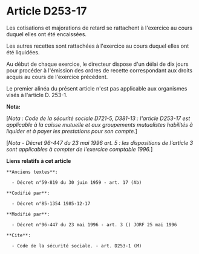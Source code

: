 # Article D253-17

Les cotisations et majorations de retard se rattachent à l'exercice au cours duquel elles ont été encaissées.

Les autres recettes sont rattachées à l'exercice au cours duquel elles ont été liquidées.

Au début de chaque exercice, le directeur dispose d'un délai de dix jours pour procéder à l'émission des ordres de recette
correspondant aux droits acquis au cours de l'exercice précédent.

Le premier alinéa du présent article n'est pas applicable aux organismes visés à l'article D. 253-1.

**Nota:**

[*Nota : Code de la sécurité sociale D721-5, D381-13 : l'article D253-17 est applicable à la caisse mutuelle et aux
groupements mutualistes habilités à liquider et à payer les prestations pour son compte.*] 

[*Nota - Décret 96-447 du 23 mai 1996 art. 5 : les dispositions de l'article 3 sont applicables à compter de l'exercice
comptable 1996.*]

**Liens relatifs à cet article**

	**Anciens textes**:

	  - Décret n°59-819 du 30 juin 1959 - art. 17 (Ab)

	**Codifié par**:

	  - Décret n°85-1354 1985-12-17

	**Modifié par**:

	  - Décret n°96-447 du 23 mai 1996 - art. 3 () JORF 25 mai 1996

	**Cite**:

	  - Code de la sécurité sociale. - art. D253-1 (M)
